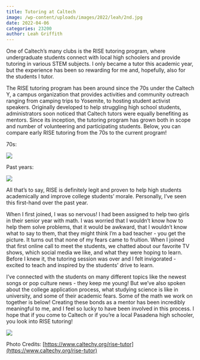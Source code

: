 ```yaml
---
title: Tutoring at Caltech
image: /wp-content/uploads/images/2022/leah/2nd.jpg
date: 2022-04-06
categories: 23200
author: Leah Griffith
---
```

One of Caltech’s many clubs is the RISE tutoring program, where undergraduate students connect with local high schoolers and provide tutoring in various STEM subjects. I only became a tutor this academic year, but the experience has been so rewarding for me and, hopefully, also for the students I tutor.

The RISE tutoring program has been around since the 70s under the Caltech Y, a campus organization that provides activities and community outreach ranging from camping trips to Yosemite, to hosting student activist speakers. Originally developed to help struggling high school students, administrators soon noticed that Caltech tutors were equally benefiting as mentors. Since its inception, the tutoring program has grown both in scope and number of volunteering and participating students. Below, you can compare early RISE tutoring from the 70s to the current program!

70s:

![](/images/2022/leah/2nd.jpg)

Past years:

![](/images/2022/leah/2021-10-21_16-37-00_727.jpg)

All that’s to say, RISE is definitely legit and proven to help high students academically and improve college students’ morale. Personally, I’ve seen this first-hand over the past year.

When I first joined, I was so nervous! I had been assigned to help two girls in their senior year with math. I was worried that I wouldn’t know how to help them solve problems, that it would be awkward, that I wouldn’t know what to say to them, that they might think I’m a bad teacher - you get the picture. It turns out that none of my fears came to fruition. When I joined that first online call to meet the students, we chatted about our favorite TV shows, which social media we like, and what they were hoping to learn. Before I knew it, the tutoring session was over and I felt invigorated - excited to teach and inspired by the students’ drive to learn.

I’ve connected with the students on many different topics like the newest songs or pop culture news - they keep me young! But we’ve also spoken about the college application process, what studying science is like in university, and some of their academic fears. Some of the math we work on together is below! Creating these bonds as a mentor has been incredibly meaningful to me, and I feel so lucky to have been involved in this process. I hope that if you come to Caltech or if you’re a local Pasadena high schooler, you look into RISE tutoring!

![](/images/2022/leah/IMG_0151.jpg)

Photo Credits: [https://www.caltechy.org/rise-tutor](https://www.caltechy.org/rise-tutor)